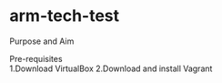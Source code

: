 # arm-tech-test
Purpose and Aim  


Pre-requisites  
1.Download VirtualBox
2.Download and install Vagrant  

